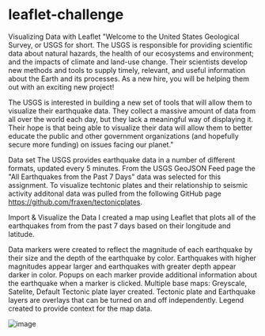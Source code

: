 # leaflet-challenge

Visualizing Data with Leaflet
"Welcome to the United States Geological Survey, or USGS for short. The USGS is responsible for providing scientific data about natural hazards, the health of our ecosystems and environment; and the impacts of climate and land-use change. Their scientists develop new methods and tools to supply timely, relevant, and useful information about the Earth and its processes. As a new hire, you will be helping them out with an exciting new project!

The USGS is interested in building a new set of tools that will allow them to visualize their earthquake data. They collect a massive amount of data from all over the world each day, but they lack a meaningful way of displaying it. Their hope is that being able to visualize their data will allow them to better educate the public and other government organizations (and hopefully secure more funding) on issues facing our planet."

Data set
The USGS provides earthquake data in a number of different formats, updated every 5 minutes. From the USGS GeoJSON Feed page the "All Earthquakes from the Past 7 Days" data was selected for this assignment. To visualize techtonic plates and their relationship to seismic activity additonal data was pulled from the following GitHub page https://github.com/fraxen/tectonicplates.

Import & Visualize the Data
I created a map using Leaflet that plots all of the earthquakes from from the past 7 days based on their longitude and latitude.

Data markers were created to reflect the magnitude of each earthquake by their size and the depth of the earthquake by color.
Earthquakes with higher magnitudes appear larger and earthquakes with greater depth appear darker in color.
Popups on each marker provide additional information about the earthquake when a marker is clicked.
Multiple base maps: Greyscale, Satelite, Default
Tectonic plate layer created.
Tectonic plate and Earthquake layers are overlays that can be turned on and off independently.
Legend created to provide context for the map data.


![image](https://user-images.githubusercontent.com/69886274/156829801-6cdb7639-4a79-4392-80e7-40e5cdf41bad.png)

